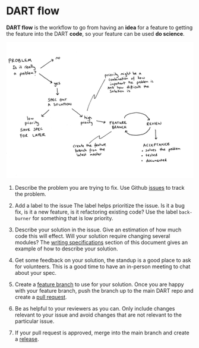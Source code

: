 # DART flow

**DART flow** is the workflow to go from having an **idea** for a
feature to getting the feature into the DART **code**, so your feature
can be used **do science**.

![dart-flow](./images/dart-flow-pic.jpg)

1. Describe the problem you are trying to fix. Use Github
   [issues](./issues.md) to track the problem. 

2. Add a label to the issue The label helps prioritize the issue. Is it
   a bug fix, is it a new feature, is it refactoring existing code? Use
   the label `back-burner` for something that is low priority.

3. Describe your solution in the issue. Give an estimation of how much
   code this will effect. Will your solution require changing several
   modules? The [writing specifications](./example-spec.md) section of 
   this document gives an example of how to describe your solution.

4. Get some feedback on your solution, the standup is a good place to
   ask for volunteers. This is a good time to have an in-person meeting
   to chat about your spec.

5. Create a [feature branch](./feature-branch.md) to use for your 
   solution. Once you are happy with your
   feature branch, push the branch up to the main DART repo and create
   a [pull request](./pull_request.md).

6. Be as helpful to your reviewers as you can. Only include changes
   relevant to your issue and avoid changes that are not relevant to
   the particular issue.

7. If your pull request is approved, merge into the main branch and
   create a [release](./releases.md).
